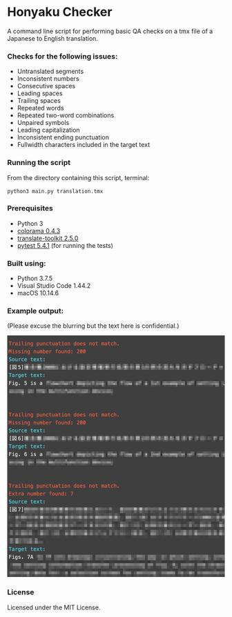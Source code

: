 # Honyaku Checker

A command line script for performing basic QA checks on a tmx file of a Japanese to English translation.

### Checks for the following issues:

* Untranslated segments
* Inconsistent numbers
* Consecutive spaces
* Leading spaces
* Trailing spaces
* Repeated words
* Repeated two-word combinations
* Unpaired symbols
* Leading capitalization
* Inconsistent ending punctuation
* Fullwidth characters included in the target text

### Running the script

From the directory containing this script, terminal:
```
python3 main.py translation.tmx
```

### Prerequisites

* Python 3
* [colorama 0.4.3](https://pypi.org/project/colorama/)
* [translate-toolkit 2.5.0](https://pypi.org/project/translate-toolkit/)
* [pytest 5.4.1](https://docs.pytest.org/en/latest/getting-started.html) (for running the tests)

### Built using:

* Python 3.7.5
* Visual Studio Code 1.44.2
* macOS 10.14.6

### Example output:

(Please excuse the blurring but the text here is confidential.)

<img src="screenshot.png" width="650"></br>

### License

Licensed under the MIT License.
